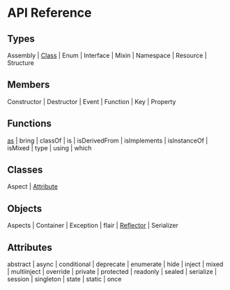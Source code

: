 API Reference
=============

Types
------

Assembly |
[Class](#/api/types/class) |
Enum |
Interface |
Mixin |
Namespace |
Resource |
Structure


Members
-------

Constructor |
Destructor |
Event |
Function |
Key |
Property


Functions
---------

[as](#/api/functions/as) |
bring |
classOf |
is | 
isDerivedFrom |
isImplements |
isInstanceOf |
isMixed |
type |
using |
which


Classes
-------

Aspect |
[Attribute](#/api/classes/attribute)


Objects
-------

Aspects |
Container |
Exception |
flair |
[Reflector](#/api/objects/reflector) |
Serializer


Attributes
----------

abstract |
async |
conditional |
deprecate |
enumerate |
hide |
inject |
mixed |
multiinject |
override |
private |
protected |
readonly |
sealed |
serialize |
session |
singleton |
state |
static |
once